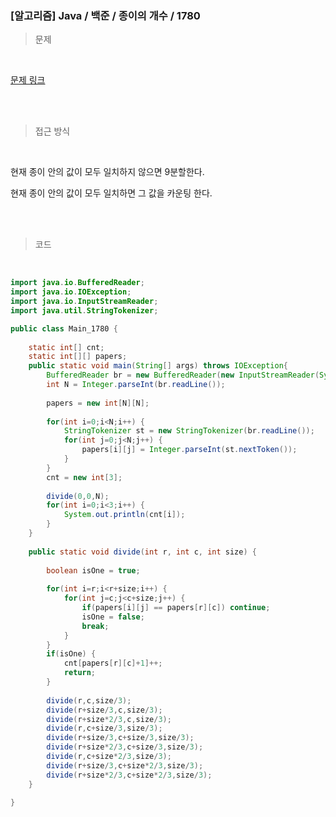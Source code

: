 <h3>[알고리즘]  Java / 백준 / 종이의 개수 / 1780 </h3>

> 문제
> 

<br>

[문제 링크](https://www.acmicpc.net/problem/1780)

<br>

<br>

> 접근 방식
> 

<br>

현재 종이 안의 값이 모두 일치하지 않으면 9분할한다.

현재 종이 안의 값이 모두 일치하면 그 값을 카운팅 한다.

<br>
<br>

> 코드
> 

<br>

```java
import java.io.BufferedReader;
import java.io.IOException;
import java.io.InputStreamReader;
import java.util.StringTokenizer;

public class Main_1780 {
	
	static int[] cnt;
	static int[][] papers;
	public static void main(String[] args) throws IOException{
		BufferedReader br = new BufferedReader(new InputStreamReader(System.in));
		int N = Integer.parseInt(br.readLine());
		
		papers = new int[N][N];
		
		for(int i=0;i<N;i++) {
			StringTokenizer st = new StringTokenizer(br.readLine());
			for(int j=0;j<N;j++) {
				papers[i][j] = Integer.parseInt(st.nextToken());
			}
		}
		cnt = new int[3];
		
		divide(0,0,N);
		for(int i=0;i<3;i++) {
			System.out.println(cnt[i]);
		}
	}
	
	public static void divide(int r, int c, int size) {
		
		boolean isOne = true;
		
		for(int i=r;i<r+size;i++) {
			for(int j=c;j<c+size;j++) {
				if(papers[i][j] == papers[r][c]) continue;
				isOne = false;
				break;
			}
		}
		if(isOne) {
			cnt[papers[r][c]+1]++;
			return;
		}
		
		divide(r,c,size/3);
		divide(r+size/3,c,size/3);
		divide(r+size*2/3,c,size/3);
		divide(r,c+size/3,size/3);
		divide(r+size/3,c+size/3,size/3);
		divide(r+size*2/3,c+size/3,size/3);
		divide(r,c+size*2/3,size/3);
		divide(r+size/3,c+size*2/3,size/3);
		divide(r+size*2/3,c+size*2/3,size/3);
	}

}
```

